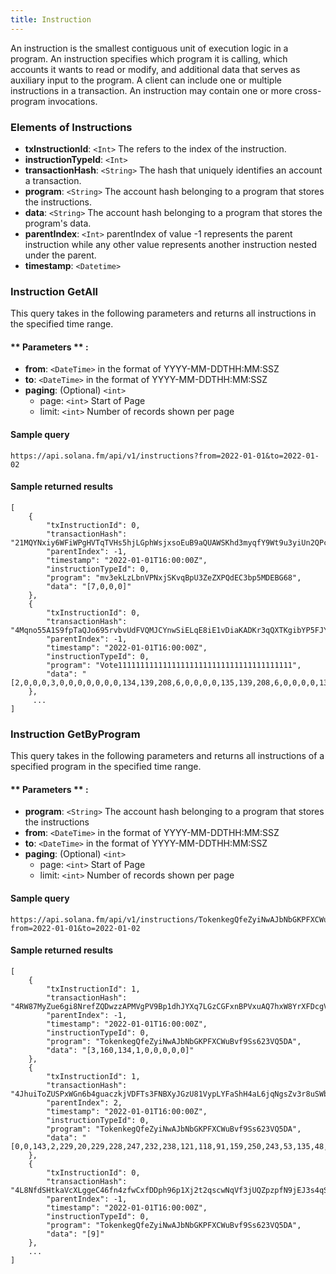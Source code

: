 ```yaml
---
title: Instruction
---
```

An instruction is the smallest contiguous unit of execution logic in a program. An instruction specifies which program it is calling, which accounts it wants to read or modify, and additional data that serves as auxiliary input to the program. A client can include one or multiple instructions in a transaction. An instruction may contain one or more cross-program invocations.

### Elements of Instructions
* **txInstructionId**: `<Int>` The refers to the index of the instruction.
* **instructionTypeId**: `<Int>`
* **transactionHash**: `<String>` The hash that uniquely identifies an account a transaction.
* **program**: `<String>` The account hash belonging to a program that stores the instructions.
* **data**: `<String>` The account hash belonging to a program that stores the program's data.
* **parentIndex**: `<Int>` parentIndex of value -1 represents the parent instruction while any other value represents another instruction nested under the parent.
* **timestamp**: `<Datetime>`

### Instruction GetAll

This query takes in the following parameters and returns all instructions in the specified time range.

#### ** Parameters ** :

- **from**: `<DateTime>` in the format of YYYY-MM-DDTHH:MM:SSZ
- **to**: `<DateTime>` in the format of YYYY-MM-DDTHH:MM:SSZ
- **paging**: (Optional) `<int>`
  - page: `<int>` Start of Page
  - limit: `<int>` Number of records shown per page

#### Sample query
```
https://api.solana.fm/api/v1/instructions?from=2022-01-01&to=2022-01-02
```
#### Sample returned results
```
[
    {
        "txInstructionId": 0,
        "transactionHash": "21MQYNxiy6WFiWPgHVTqTVHs5hjLGphWsjxsoEuB9aQUAWSKhd3myqfY9Wt9u3yiUn2QPcNgrsqpHAGjHW8DMWBj",
        "parentIndex": -1,
        "timestamp": "2022-01-01T16:00:00Z",
        "instructionTypeId": 0,
        "program": "mv3ekLzLbnVPNxjSKvqBpU3ZeZXPQdEC3bp5MDEBG68",
        "data": "[7,0,0,0]"
    },
    {
        "txInstructionId": 0,
        "transactionHash": "4Mqno55A1S9fpTaQJo695rvbvUdFVQMJCYnwSiELqE8iE1vDiaKADKr3qQXTKgibYP5FJYQzM5gVwWQ3qUZn2hy5",
        "parentIndex": -1,
        "timestamp": "2022-01-01T16:00:00Z",
        "instructionTypeId": 0,
        "program": "Vote111111111111111111111111111111111111111",
        "data": "[2,0,0,0,3,0,0,0,0,0,0,0,134,139,208,6,0,0,0,0,135,139,208,6,0,0,0,0,136,139,208,6,0,0,0,0,150,131,30,9,175,6,36,16,142,242,218,12,180,89,53,42,92,240,80,7,126,145,89,149,85,48,115,77,114,26,77,37,1,129,122,208,97,0,0,0,0]"
    },
     ...
]
```

### Instruction GetByProgram

This query takes in the following parameters and returns all instructions of a specified program in the specified time range.

#### ** Parameters ** :

- **program**: `<String>` The account hash belonging to a program that stores the instructions
- **from**: `<DateTime>` in the format of YYYY-MM-DDTHH:MM:SSZ
- **to**: `<DateTime>` in the format of YYYY-MM-DDTHH:MM:SSZ
- **paging**: (Optional) `<int>`
  - page: `<int>` Start of Page
  - limit: `<int>` Number of records shown per page

#### Sample query
```
https://api.solana.fm/api/v1/instructions/TokenkegQfeZyiNwAJbNbGKPFXCWuBvf9Ss623VQ5DA?from=2022-01-01&to=2022-01-02
```
#### Sample returned results
```
[
    {
        "txInstructionId": 1,
        "transactionHash": "4RW87MyZue6gi8NrefZQDwzzAPMVgPV9Bp1dhJYXq7LGzCGFxnBPVxuAQ7hxW8YrXFDcgVXGcGn9f8EUPEz5B2FF",
        "parentIndex": -1,
        "timestamp": "2022-01-01T16:00:00Z",
        "instructionTypeId": 0,
        "program": "TokenkegQfeZyiNwAJbNbGKPFXCWuBvf9Ss623VQ5DA",
        "data": "[3,160,134,1,0,0,0,0,0]"
    },
    {
        "txInstructionId": 1,
        "transactionHash": "4JhuiToZUSPxWGn6b4guaczkjVDFTs3FNBXyJGzU81VypLYFaShH4aL6jqNgsZv3r8uSWbSmb5WmFdURrMQXUFzi",
        "parentIndex": 2,
        "timestamp": "2022-01-01T16:00:00Z",
        "instructionTypeId": 0,
        "program": "TokenkegQfeZyiNwAJbNbGKPFXCWuBvf9Ss623VQ5DA",
        "data": "[0,0,143,2,229,20,229,228,247,232,238,121,118,91,159,250,243,53,135,48,227,127,158,95,80,69,27,202,53,188,0,29,115,30,1,143,2,229,20,229,228,247,232,238,121,118,91,159,250,243,53,135,48,227,127,158,95,80,69,27,202,53,188,0,29,115,30]"
    },
    {
        "txInstructionId": 0,
        "transactionHash": "4L8NfdSHtkaVcXLggeC46fn4zfwCxfDDph96p1Xj2t2qscwNqVf3jUQZpzpfN9jEJ3s4qSvCrcoN82pPGftD6Y2A",
        "parentIndex": -1,
        "timestamp": "2022-01-01T16:00:00Z",
        "instructionTypeId": 0,
        "program": "TokenkegQfeZyiNwAJbNbGKPFXCWuBvf9Ss623VQ5DA",
        "data": "[9]"
    },
    ...
]
```
